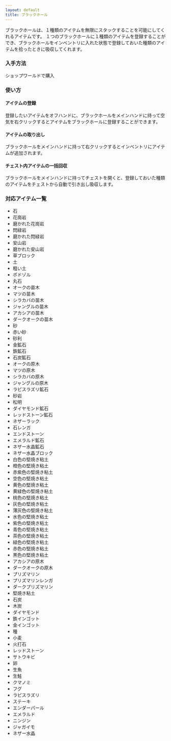 ```yaml
---
layout: default
title: ブラックホール
---
```


ブラックホールは、１種類のアイテムを無限にスタックすることを可能にしてくれるアイテムです。
１つのブラックホールに１種類のアイテムを登録することができ、ブラックホールをインベントリに入れた状態で登録しておいた種類のアイテムを拾ったときに吸収してくれます。

### 入手方法
ショップワールドで購入

### 使い方
#### アイテムの登録
登録したいアイテムをオフハンドに、ブラックホールをメインハンドに持って空気を右クリックするとアイテムをブラックホールに登録することができます。

#### アイテムの取り出し
ブラックホールをメインハンドに持って右クリックするとインベントリにアイテムが追加されます。

#### チェスト内アイテムの一括回収
ブラックホールをメインハンドに持ってチェストを開くと、登録しておいた種類のアイテムをチェストから自動で引き出し吸収します。

### 対応アイテム一覧
* 石
* 花崗岩
* 磨かれた花崗岩
* 閃緑岩
* 磨かれた閃緑岩
* 安山岩
* 磨かれた安山岩
* 草ブロック
* 土
* 粗い土
* ポドゾル
* 丸石
* オークの苗木
* マツの苗木
* シラカバの苗木
* ジャングルの苗木
* アカシアの苗木
* ダークオークの苗木
* 砂
* 赤い砂
* 砂利
* 金鉱石
* 鉄鉱石
* 石炭鉱石
* オークの原木
* マツの原木
* シラカバの原木
* ジャングルの原木
* ラピスラズリ鉱石
* 砂岩
* 松明
* ダイヤモンド鉱石
* レッドストーン鉱石
* ネザーラック
* 石レンガ
* エンドストーン
* エメラルド鉱石
* ネザー水晶鉱石
* ネザー水晶ブロック
* 白色の堅焼き粘土
* 橙色の堅焼き粘土
* 赤紫色の堅焼き粘土
* 空色の堅焼き粘土
* 黄色の堅焼き粘土
* 黄緑色の堅焼き粘土
* 桃色の堅焼き粘土
* 灰色の堅焼き粘土
* 薄灰色の堅焼き粘土
* 水色の堅焼き粘土
* 紫色の堅焼き粘土
* 青色の堅焼き粘土
* 茶色の堅焼き粘土
* 緑色の堅焼き粘土
* 赤色の堅焼き粘土
* 黒色の堅焼き粘土
* アカシアの原木
* ダークオークの原木
* プリズマリン
* プリズマリンレンガ
* ダークプリズマリン
* 堅焼き粘土
* 石炭
* 木炭
* ダイヤモンド
* 鉄インゴット
* 金インゴット
* 種
* 小麦
* 火打石
* レッドストーン
* サトウキビ
* 卵
* 生魚
* 生鮭
* クマノミ
* フグ
* ラピスラズリ
* ステーキ
* エンダーパール
* エメラルド
* ニンジン
* ジャガイモ
* ネザー水晶

